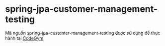 # spring-jpa-customer-management-testing
Mã nguồn spring-jpa-customer-management-testing được sử dụng để thực hành tại [CodeGym](https://codegym.vn)
